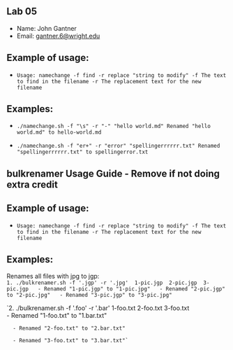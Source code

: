 ## Lab 05

- Name: John Gantner
- Email: gantner.6@wright.edu

## Example of usage:
* `Usage: namechange -f find -r replace "string to modify"
 -f The text to find in the filename
 -r The replacement text for the new filename`

## Examples:
* `./namechange.sh -f "\s" -r "-" "hello world.md"
Renamed "hello world.md" to hello-world.md`

*  `./namechange.sh -f "er+" -r "error" "spellingerrrrrr.txt"
Renamed "spellingerrrrrr.txt" to spellingerror.txt`
## bulkrenamer Usage Guide - Remove if not doing extra credit

## Example of usage:
* `Usage: namechange -f find -r replace "string to modify"
 -f The text to find in the filename
 -r The replacement text for the new filename`

## Examples:
Renames all files with jpg to jgp:  
`1. ./bulkrenamer.sh -f '.jgp' -r '.jpg'  1-pic.jgp  2-pic.jgp  3-pic.jgp  
    - Renamed "1-pic.jgp" to "1-pic.jpg"  
    - Renamed "2-pic.jgp" to "2-pic.jpg"  
    - Renamed "3-pic.jgp" to "3-pic.jpg"`  
    
`2. ./bulkrenamer.sh -f '.foo' -r '.bar' 1-foo.txt 2-foo.txt 3-foo.txt  
      - Renamed "1-foo.txt" to "1.bar.txt"
      
      - Renamed "2-foo.txt" to "2.bar.txt"  
      
      - Renamed "3-foo.txt" to "3.bar.txt"`  

